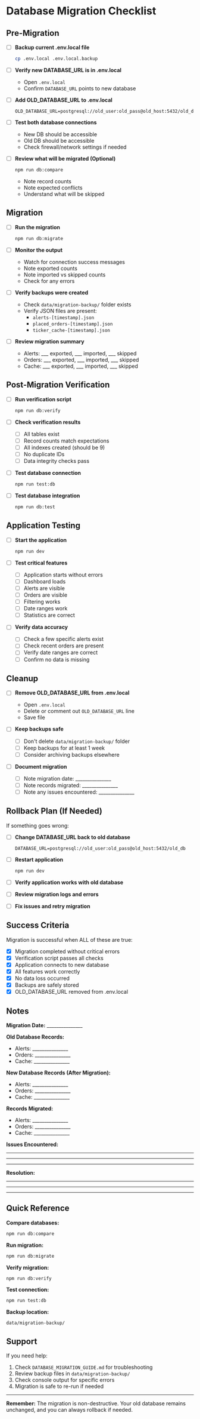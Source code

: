 # Database Migration Checklist

## Pre-Migration

- [ ] **Backup current .env.local file**
  ```bash
  cp .env.local .env.local.backup
  ```

- [ ] **Verify new DATABASE_URL is in .env.local**
  - Open `.env.local`
  - Confirm `DATABASE_URL` points to new database

- [ ] **Add OLD_DATABASE_URL to .env.local**
  ```env
  OLD_DATABASE_URL=postgresql://old_user:old_pass@old_host:5432/old_db
  ```

- [ ] **Test both database connections**
  - New DB should be accessible
  - Old DB should be accessible
  - Check firewall/network settings if needed

- [ ] **Review what will be migrated (Optional)**
  ```bash
  npm run db:compare
  ```
  - Note record counts
  - Note expected conflicts
  - Understand what will be skipped

## Migration

- [ ] **Run the migration**
  ```bash
  npm run db:migrate
  ```

- [ ] **Monitor the output**
  - Watch for connection success messages
  - Note exported counts
  - Note imported vs skipped counts
  - Check for any errors

- [ ] **Verify backups were created**
  - Check `data/migration-backup/` folder exists
  - Verify JSON files are present:
    - `alerts-[timestamp].json`
    - `placed_orders-[timestamp].json`
    - `ticker_cache-[timestamp].json`

- [ ] **Review migration summary**
  - Alerts: ___ exported, ___ imported, ___ skipped
  - Orders: ___ exported, ___ imported, ___ skipped
  - Cache: ___ exported, ___ imported, ___ skipped

## Post-Migration Verification

- [ ] **Run verification script**
  ```bash
  npm run db:verify
  ```

- [ ] **Check verification results**
  - [ ] All tables exist
  - [ ] Record counts match expectations
  - [ ] All indexes created (should be 9)
  - [ ] No duplicate IDs
  - [ ] Data integrity checks pass

- [ ] **Test database connection**
  ```bash
  npm run test:db
  ```

- [ ] **Test database integration**
  ```bash
  npm run db:test
  ```

## Application Testing

- [ ] **Start the application**
  ```bash
  npm run dev
  ```

- [ ] **Test critical features**
  - [ ] Application starts without errors
  - [ ] Dashboard loads
  - [ ] Alerts are visible
  - [ ] Orders are visible
  - [ ] Filtering works
  - [ ] Date ranges work
  - [ ] Statistics are correct

- [ ] **Verify data accuracy**
  - [ ] Check a few specific alerts exist
  - [ ] Check recent orders are present
  - [ ] Verify date ranges are correct
  - [ ] Confirm no data is missing

## Cleanup

- [ ] **Remove OLD_DATABASE_URL from .env.local**
  - Open `.env.local`
  - Delete or comment out `OLD_DATABASE_URL` line
  - Save file

- [ ] **Keep backups safe**
  - [ ] Don't delete `data/migration-backup/` folder
  - [ ] Keep backups for at least 1 week
  - [ ] Consider archiving backups elsewhere

- [ ] **Document migration**
  - [ ] Note migration date: _______________
  - [ ] Note records migrated: _______________
  - [ ] Note any issues encountered: _______________

## Rollback Plan (If Needed)

If something goes wrong:

- [ ] **Change DATABASE_URL back to old database**
  ```env
  DATABASE_URL=postgresql://old_user:old_pass@old_host:5432/old_db
  ```

- [ ] **Restart application**
  ```bash
  npm run dev
  ```

- [ ] **Verify application works with old database**

- [ ] **Review migration logs and errors**

- [ ] **Fix issues and retry migration**

## Success Criteria

Migration is successful when ALL of these are true:

- [x] Migration completed without critical errors
- [x] Verification script passes all checks
- [x] Application connects to new database
- [x] All features work correctly
- [x] No data loss occurred
- [x] Backups are safely stored
- [x] OLD_DATABASE_URL removed from .env.local

## Notes

**Migration Date:** _______________

**Old Database Records:**
- Alerts: _______________
- Orders: _______________
- Cache: _______________

**New Database Records (After Migration):**
- Alerts: _______________
- Orders: _______________
- Cache: _______________

**Records Migrated:**
- Alerts: _______________
- Orders: _______________
- Cache: _______________

**Issues Encountered:**
_____________________________________________________________
_____________________________________________________________
_____________________________________________________________

**Resolution:**
_____________________________________________________________
_____________________________________________________________
_____________________________________________________________

## Quick Reference

**Compare databases:**
```bash
npm run db:compare
```

**Run migration:**
```bash
npm run db:migrate
```

**Verify migration:**
```bash
npm run db:verify
```

**Test connection:**
```bash
npm run test:db
```

**Backup location:**
```
data/migration-backup/
```

## Support

If you need help:
1. Check `DATABASE_MIGRATION_GUIDE.md` for troubleshooting
2. Review backup files in `data/migration-backup/`
3. Check console output for specific errors
4. Migration is safe to re-run if needed

---

**Remember:** The migration is non-destructive. Your old database remains unchanged, and you can always rollback if needed.

